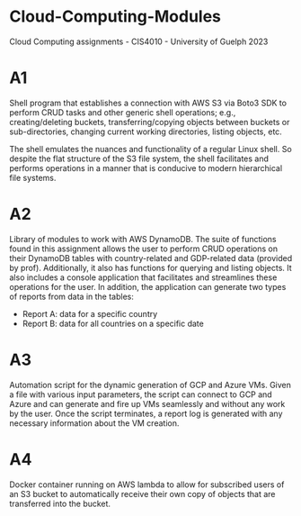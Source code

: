 # Cloud-Computing-Modules
Cloud Computing assignments - CIS4010 - University of Guelph 2023

# A1

Shell program that establishes a connection with AWS S3 via Boto3 SDK to perform CRUD tasks and other generic shell operations; e.g., creating/deleting buckets, transferring/copying objects between buckets or sub-directories, changing current working directories, listing objects, etc.

The shell emulates the nuances and functionality of a regular Linux shell. So despite the flat structure of the S3 file system, the shell facilitates and performs operations in a manner that is conducive to modern hierarchical file systems.

# A2

Library of modules to work with AWS DynamoDB. The suite of functions found in this assignment allows the user to perform CRUD operations on their DynamoDB tables with country-related and GDP-related data (provided by prof). Additionally, it also has functions for querying and listing objects. It also includes a console application that facilitates and streamlines these operations for the user. In addition, the application can generate two types of reports from data in the tables: 
- Report A: data for a specific country
- Report B: data for all countries on a specific date

# A3

Automation script for the dynamic generation of GCP and Azure VMs. Given a file with various input parameters, the script can connect to GCP and Azure and can generate and fire up VMs seamlessly and without any work by the user. Once the script terminates, a report log is generated with any necessary information about the VM creation.

# A4

Docker container running on AWS lambda to allow for subscribed users of an S3 bucket to automatically receive their own copy of objects that are transferred into the bucket.
